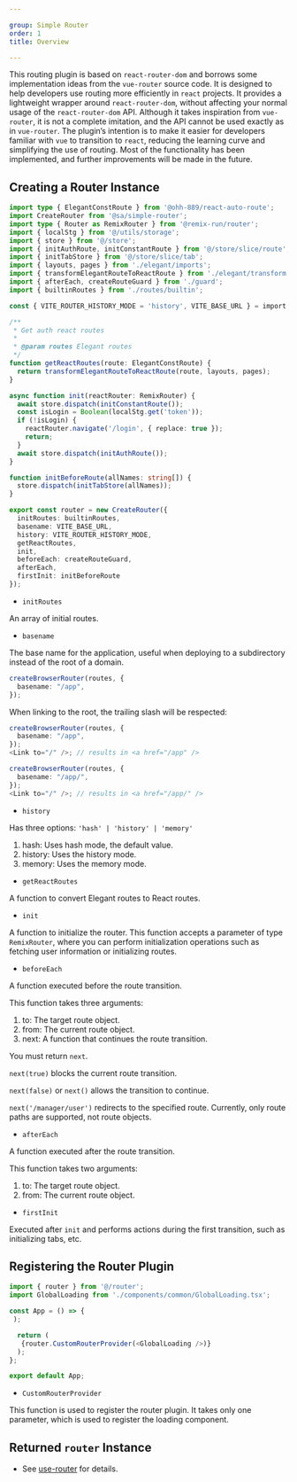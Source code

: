 ```yaml
---

group: Simple Router  
order: 1  
title: Overview  

---
```


This routing plugin is based on `react-router-dom` and borrows some implementation ideas from the `vue-router` source code. It is designed to help developers use routing more efficiently in `react` projects. It provides a lightweight wrapper around `react-router-dom`, without affecting your normal usage of the `react-router-dom` API. Although it takes inspiration from `vue-router`, it is not a complete imitation, and the API cannot be used exactly as in `vue-router`. The plugin’s intention is to make it easier for developers familiar with `vue` to transition to `react`, reducing the learning curve and simplifying the use of routing. Most of the functionality has been implemented, and further improvements will be made in the future.

## Creating a Router Instance

```ts
import type { ElegantConstRoute } from '@ohh-889/react-auto-route';
import CreateRouter from '@sa/simple-router';
import type { Router as RemixRouter } from '@remix-run/router';
import { localStg } from '@/utils/storage';
import { store } from '@/store';
import { initAuthRoute, initConstantRoute } from '@/store/slice/route';
import { initTabStore } from '@/store/slice/tab';
import { layouts, pages } from './elegant/imports';
import { transformElegantRouteToReactRoute } from './elegant/transform';
import { afterEach, createRouteGuard } from './guard';
import { builtinRoutes } from './routes/builtin';

const { VITE_ROUTER_HISTORY_MODE = 'history', VITE_BASE_URL } = import.meta.env;

/**
 * Get auth react routes
 *
 * @param routes Elegant routes
 */
function getReactRoutes(route: ElegantConstRoute) {
  return transformElegantRouteToReactRoute(route, layouts, pages);
}

async function init(reactRouter: RemixRouter) {
  await store.dispatch(initConstantRoute());
  const isLogin = Boolean(localStg.get('token'));
  if (!isLogin) {
    reactRouter.navigate('/login', { replace: true });
    return;
  }
  await store.dispatch(initAuthRoute());
}

function initBeforeRoute(allNames: string[]) {
  store.dispatch(initTabStore(allNames));
}

export const router = new CreateRouter({
  initRoutes: builtinRoutes,
  basename: VITE_BASE_URL,
  history: VITE_ROUTER_HISTORY_MODE,
  getReactRoutes,
  init,
  beforeEach: createRouteGuard,
  afterEach,
  firstInit: initBeforeRoute
});
```

- `initRoutes`

An array of initial routes.

- `basename`

The base name for the application, useful when deploying to a subdirectory instead of the root of a domain.

```ts
createBrowserRouter(routes, {
  basename: "/app",
});
```

When linking to the root, the trailing slash will be respected:

```ts
createBrowserRouter(routes, {
  basename: "/app",
});
<Link to="/" />; // results in <a href="/app" />

createBrowserRouter(routes, {
  basename: "/app/",
});
<Link to="/" />; // results in <a href="/app/" />
```

- `history`

Has three options: `'hash' | 'history' | 'memory'`

1. hash: Uses hash mode, the default value.
2. history: Uses the history mode.
3. memory: Uses the memory mode.

- `getReactRoutes`

A function to convert Elegant routes to React routes.

- `init`

A function to initialize the router.
This function accepts a parameter of type `RemixRouter`, where you can perform initialization operations such as fetching user information or initializing routes.

- `beforeEach`

A function executed before the route transition.

This function takes three arguments:

1. to: The target route object.
2. from: The current route object.
3. next: A function that continues the route transition.

You must return `next`.

`next(true)` blocks the current route transition.

`next(false)` or `next()` allows the transition to continue.

`next('/manager/user')` redirects to the specified route. Currently, only route paths are supported, not route objects.

- `afterEach`

A function executed after the route transition.

This function takes two arguments:

1. to: The target route object.
2. from: The current route object.

- `firstInit`

Executed after `init` and performs actions during the first transition, such as initializing tabs, etc.

## Registering the Router Plugin

```ts
import { router } from '@/router';
import GlobalLoading from './components/common/GlobalLoading.tsx';

const App = () => {
 );

  return (
   {router.CustomRouterProvider(<GlobalLoading />)}
  );
};

export default App;
```

- `CustomRouterProvider`

This function is used to register the router plugin. It takes only one parameter, which is used to register the loading component.

## Returned `router` Instance

- See [use-router](/docs/route/use-router-cn) for details.
